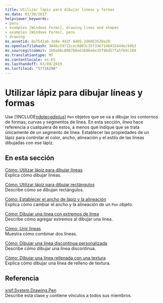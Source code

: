 ```yaml
---
title: Utilizar lápiz para dibujar líneas y formas
ms.date: 03/30/2017
helpviewer_keywords:
- pens
- examples [Windows Forms], drawing lines and shapes
- examples [Windows Forms], pens
- drawing
ms.assetid: 8a7542ab-3e9e-443f-8405-2d6053528e20
ms.openlocfilehash: 3846c59712cec6003c35f336714041544dec94b3
ms.sourcegitcommit: 160a88c8087b0e63606e6e35f9bd57fa5f69c168
ms.translationtype: MT
ms.contentlocale: es-ES
ms.lasthandoff: 03/09/2019
ms.locfileid: "57716298"
---
```

# <a name="using-a-pen-to-draw-lines-and-shapes"></a>Utilizar lápiz para dibujar líneas y formas
Use [!INCLUDE[ndptecgdiplus](../../../../includes/ndptecgdiplus-md.md)] `Pen` objetos que se va a dibujar los contornos de formas, curvas y segmentos de línea. En esta sección, *línea* hace referencia a cualquiera de estos, a menos que indique que se trata únicamente de un segmento de línea. Establecer las propiedades de un lápiz para controlar el color, ancho, alineación y el estilo de las líneas dibujadas con ese lápiz.  
  
## <a name="in-this-section"></a>En esta sección  
 [Cómo: Utilizar lápiz para dibujar líneas](how-to-use-a-pen-to-draw-lines.md)  
 Explica cómo dibujar líneas.  
  
 [Cómo: Utilizar lápiz para dibujar rectángulos](how-to-use-a-pen-to-draw-rectangles.md)  
 Describe cómo se dibujan rectángulos.  
  
 [Cómo: Establecer el ancho de lápiz y la alineación](how-to-set-pen-width-and-alignment.md)  
 Explica cómo cambiar el ancho y la alineación de un `Pen` objeto.  
  
 [Cómo: Dibujar una línea con extremos de línea](how-to-draw-a-line-with-line-caps.md)  
 Describe cómo agregar extremos al dibujar una línea.  
  
 [Cómo: Unir líneas](how-to-join-lines.md)  
 Muestra cómo combinar dos líneas.  
  
 [Cómo: Dibujar una línea discontinua personalizada](how-to-draw-a-custom-dashed-line.md)  
 Describe cómo dibujar una línea discontinua.  
  
 [Cómo: Dibujar una línea rellenada con una textura](how-to-draw-a-line-filled-with-a-texture.md)  
 Explica cómo dibujar una línea de relleno de textura.  
  
## <a name="reference"></a>Referencia  
 <xref:System.Drawing.Pen>  
 Describe esta clase y contiene vínculos a todos sus miembros.
